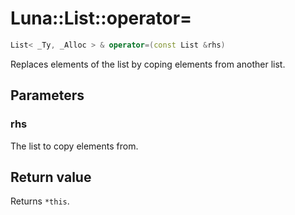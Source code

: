 # Luna::List::operator=

```c++
List< _Ty, _Alloc > & operator=(const List &rhs)
```

Replaces elements of the list by coping elements from another list. 



## Parameters
### rhs
The list to copy elements from. 

## Return value
Returns `*this`. 


